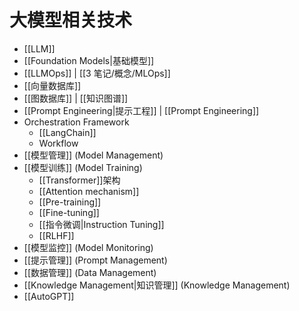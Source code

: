 # 大模型相关技术

- [[LLM]] 
- [[Foundation Models|基础模型]]
- [[LLMOps]] | [[3 笔记/概念/MLOps]]
- [[向量数据库]]
- [[图数据库]]  | [[知识图谱]]
- [[Prompt Engineering|提示工程]] | [[Prompt Engineering]]
- Orchestration Framework
	- [[LangChain]]
	- Workflow
- [[模型管理]] (Model Management)
- [[模型训练]] (Model Training)
	- [[Transformer]]架构
	- [[Attention mechanism]]
	- [[Pre-training]]
	- [[Fine-tuning]] 
	- [[指令微调|Instruction Tuning]] 
	- [[RLHF]]  
- [[模型监控]] (Model Monitoring) 
- [[提示管理]] (Prompt Management)
- [[数据管理]] (Data Management)
- [[Knowledge Management|知识管理]] (Knowledge Management)
- [[AutoGPT]]

